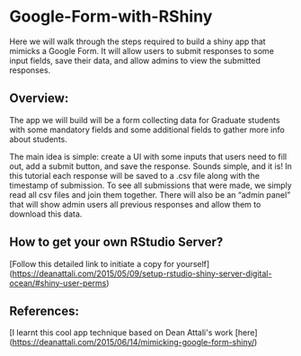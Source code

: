 # Google-Form-with-RShiny
Here we will walk through the steps required to build a shiny app that mimicks a Google Form. It will allow users to submit responses to some input fields, save their data, and allow admins to view the submitted responses.

## Overview:
The app we will build will be a form collecting data for Graduate students with some mandatory fields and some additional fields to gather more info about students.

The main idea is simple: create a UI with some inputs that users need to fill out, add a submit button, and save the response. Sounds simple, and it is! In this tutorial each response will be saved to a .csv file along with the timestamp of submission. To see all submissions that were made, we simply read all csv files and join them together. There will also be an “admin panel” that will show admin users all previous responses and allow them to download this data.

## How to get your own RStudio Server?
[Follow this detailed link to initiate a copy for yourself] (https://deanattali.com/2015/05/09/setup-rstudio-shiny-server-digital-ocean/#shiny-user-perms)

## References:
[I learnt this cool app technique based on Dean Attali's work [here] (https://deanattali.com/2015/06/14/mimicking-google-form-shiny/)
